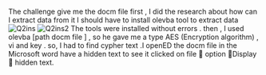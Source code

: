 The challenge give me the docm file first , I did the research about how can I extract data from it 
I should have to install  olevba tool to extract data
![Q2ins](https://github.com/MohmmadOd/BAUctf/assets/170467994/e2a53502-03b3-4d4c-a3cc-37f99d9dd92c)
![Q2ins2](https://github.com/MohmmadOd/BAUctf/assets/170467994/3db91d8e-bd73-4aa5-83d8-893a5ce69bb9)
The tools were installed without errors . then  , I used olevba  [path docm file ] , so he gave me a type AES (Encryption algorithm) , vi and key . so, I  had to find cypher text .I openED the docm file in the Microsoft word have a hidden text to see it clicked on file  option Display  hidden text.




